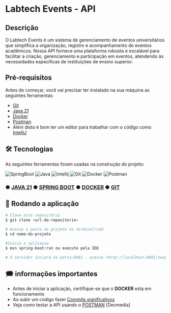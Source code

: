 # Labtech Events - API

## Descrição

O Labtech Events é um sistema de gerenciamento de eventos universitários que simplifica a organização, registro e
acompanhamento de eventos acadêmicos. Nossa API fornece uma plataforma robusta e escalável para facilitar a criação,
gerenciamento e participação em eventos, atendendo às necessidades específicas de instituições de ensino superior.

## Pré-requisitos

Antes de começar, você vai precisar ter instalado na sua máquina as seguintes ferramentas:

- [Git](https://git-scm.com)
- [Java 21](https://www.oracle.com/java/technologies/downloads)
- [Docker](https://www.docker.com/products/docker-desktop)
- [Postman](https://www.postman.com/)
- Além disto é bom ter um editor para trabalhar com o código como [IntelliJ](https://www.jetbrains.com/pt-br/idea/)

## 🛠 Tecnologias

As seguintes ferramentas foram usadas na construção do projeto:

![SpringBoot](https://img.shields.io/badge/Spring-6DB33F?style=for-the-badge&logo=spring&logoColor=white)
![Java](https://img.shields.io/badge/Java-ED8B00?style=for-the-badge&logo=openjdk&logoColor=white)
![Intellij](https://img.shields.io/badge/IntelliJ_IDEA-000000.svg?style=for-the-badge&logo=intellij-idea&logoColor=white)
![Git](https://img.shields.io/badge/GIT-E44C30?style=for-the-badge&logo=git&logoColor=white)
![Docker](https://img.shields.io/badge/docker-%230db7ed.svg?style=for-the-badge&logo=docker&logoColor=white)
![Postman](https://img.shields.io/badge/Postman-FF6C37?style=for-the-badge&logo=postman&logoColor=white)

### ● [JAVA 21](https://www.java.com) ●  [SPRING BOOT](https://spring.io/projects/spring-boot) ● [DOCKER](https://www.docker.com/) ● [GIT](https://git-scm.com/)

## 🎲 Rodando a aplicação

```bash
# Clone este repositório
$ git clone <url-do-repositorio>

# Acesse a pasta do projeto no terminal/cmd
$ cd nome-do-projeto

#Inicie a aplicaçao
$ mvn spring-boot:run ou execute pela IDE

# O servidor inciará na porta:8081 - acesse <http://localhost:8081/swagger-ui/index.html>
```

## 🗯️ informações importantes

- Antes de iniciar a aplicação, certifique-se que o **DOCKER** esta em funcionamento
- Ao subir um código fazer [Commits significativos](https://www.gitkraken.com/learn/git/best-practices/git-commit-message)
- Veja como testar a API usando o [POSTMAN](https://www.devmedia.com.br/testando-apis-web-com-o-postman/37264) [Devmedia]

